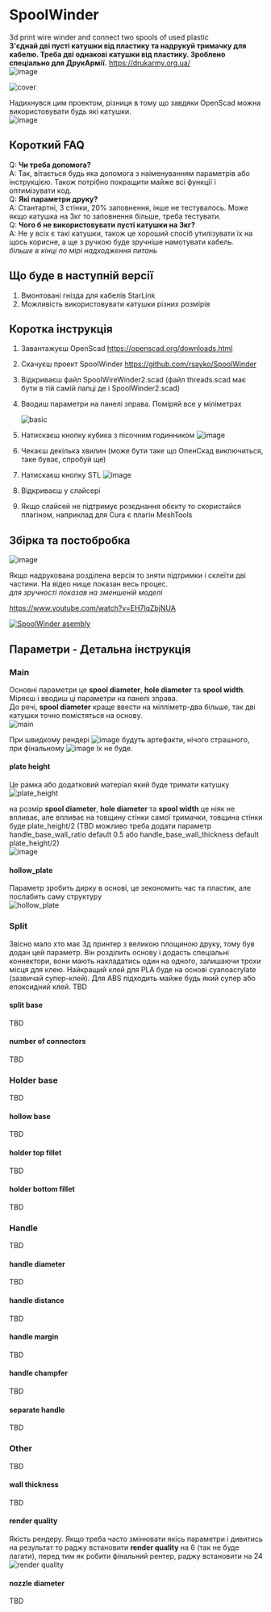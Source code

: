 # SpoolWinder  
3d print wire winder and connect two spools of used plastic   
**З'єднай дві пусті катушки від пластику та надрукуй тримачку для кабелю. Треба дві однакові катушки від пластику. Зроблено спеціально для ДрукАрмії.** https://drukarmy.org.ua/  
![image](https://github.com/rsayko/SpoolWinder/assets/33004022/825e9118-9ffa-4563-9c80-87d6ea52dae9)  

![cover](https://github.com/rsayko/SpoolWinder/assets/33004022/f381b260-6627-48bb-9219-fec0f092bd63)


Надихнувся цим проектом, різниця в тому що завдяки OpenScad можна використовувати будь які катушки.  
![image](https://github.com/rsayko/SpoolWinder/assets/33004022/f3c3b2ca-ada6-4ce1-86a3-4d1e30293ba1)  
## Короткий FAQ

Q: **Чи треба допомога?**  
A: Так, вітається будь яка допомога з наіменуванням параметрів або інструкцією. Також потрібно покращити майже всі функції і оптимізувати код.  
Q: **Які параметри друку?**  
A: Стантартні, 3 стінки, 20% заповнення, інше не тестувалось. Може якщо катушка на 3кг то заповнення більше, треба тестувати.   
Q: **Чого б не використовувати пусті катушки на 3кг?**  
A: Не у всіх є такі катушки, також це хороший спосіб утилізувати їх на щось корисне, а ще з ручкою буде зручніше намотувати кабель.  
*більше в кінці по мірі надходження питань*

## Що буде в наступній версії  
1. Вмонтовані гнізда для кабелів StarLink  
2. Можливість використовувати катушки різних розмірів  

## Коротка інструкція
1. Завантажуєш OpenScad https://openscad.org/downloads.html  
2. Скачуєш проект SpoolWinder https://github.com/rsayko/SpoolWinder  
3. Відкриваєш файл SpoolWireWinder2.scad (файл threads.scad має бути в тій самій папці де і SpoolWinder2.scad)
4. Вводиш параметри на панелі зправа. Поміряй все у міліметрах

   ![basic](https://github.com/rsayko/SpoolWinder/assets/33004022/467836b5-1f86-4d10-9fe8-25d6e68f0451)
6. Натискаєш кнопку кубика з пісочним годинником
   ![image](https://github.com/rsayko/SpoolWinder/assets/33004022/5eea4650-0ed0-4a29-9956-277f74490303)


7. Чекаєш декілька хвилин (може бути таке що ОпенСкад виключиться, таке буває, спробуй ще)
8. Натискаєш кнопку STL
![image](https://github.com/rsayko/SpoolWinder/assets/33004022/b8eb0504-e6ab-4317-9dd3-973eb66b6019)

9. Відкриваєш у слайсері
10. Якщо слайсей не підтримує розєднання обєкту то скористайся плагіном, наприклад для Cura є плагін MeshTools  

## Збірка та постобробка  
![image](https://github.com/rsayko/SpoolWinder/assets/33004022/81b84dfa-db19-46e0-a35a-00c850ee4597)  

Якщо надрукована розділена версія то зняти підтримки і склеїти дві частини. На відео нище показан весь процес.  
_для зручності показав на зменшеній моделі_  

https://www.youtube.com/watch?v=EH7lqZbjNUA

[![SpoolWinder asembly](http://img.youtube.com/vi/EH7lqZbjNUA/0.jpg)](http://www.youtube.com/watch?v=EH7lqZbjNUA)

## Параметри - Детальна інструкція  
### Main
Основні параметри це **spool diameter**, **hole diameter** та **spool width**. Міряєш і вводиш ці параметри на панелі зправа.  
До речі, **spool diameter** краще ввести на мілліметр-два більше, так дві катушки точно помістяться на основу.  
![main](https://github.com/rsayko/SpoolWinder/assets/33004022/8bee8533-e11f-4f4f-a78e-b274435169b9)


При швидкому рендері ![image](https://github.com/rsayko/SpoolWinder/assets/33004022/cc82cee9-20a7-40d7-8ec4-ccdd9d083aff) будуть артефакти, нічого страшного, при фінальному ![image](https://github.com/rsayko/SpoolWinder/assets/33004022/d7eeab8e-e63c-4231-8353-298401666b9b)
 їх не буде.  


#### plate height  
Це рамка або додатковий матеріал який буде тримати катушку  
![plate_height](https://github.com/rsayko/SpoolWinder/assets/33004022/f8c15e56-7763-4c98-9183-7bc893c3e260)  

на розмір **spool diameter**, **hole diameter** та **spool width** це ніяк не впливає, але впливає на товщину стінки самої тримачки, товщина стінки буде plate_height/2 (TBD можливо треба додати параметр handle_base_wall_ratio default 0.5 або handle_base_wall_thickness default plate_height/2)  
![image](https://github.com/rsayko/SpoolWinder/assets/33004022/94bffaad-ce87-4b33-ae3f-89d1b77f8335)

#### hollow_plate  
Параметр зробить дирку в основі, це зекономить час та пластик, але послабить саму структуру  
![hollow_plate](https://github.com/rsayko/SpoolWinder/assets/33004022/7707e0d1-1349-4b1a-afa1-c46d22dd5886)


### Split   
Звісно мало хто має 3д принтер з великою площиною друку, тому був додан цей параметр. Він розділить основу і додасть спеціальні коннектори, вони мають накладатись один на одного, залишаючи трохи місця для клею. Найкращий клей для PLA буде на основі cyanoacrylate (зазвичай супер-клей). Для ABS підходить майже будь який супер або епоксидний клей.
TBD  
#### split base   
TBD  
#### number of connectors  
TBD  
### Holder base  
TBD  
#### hollow base  
TBD  
#### holder top fillet  
TBD  
#### holder bottom fillet  
TBD  
### Handle  
TBD  
#### handle diameter  
TBD  
#### handle distance  
TBD  
#### handle margin  
TBD  
#### handle champfer  
TBD  
#### separate handle  
TBD  
### Other  
TBD  
#### wall thickness  
TBD  
#### render quality  
Якість рендеру. Якщо треба часто змінювати якісь параметри і дивитись на результат то раджу встановити **render quality** на 6 (так не буде лагати), перед тим як робити фiнальний рентер, раджу встановити на 24  
![render quality](https://github.com/rsayko/SpoolWinder/assets/33004022/7829d8d7-6dcb-4f88-81ae-e5b463957a27)

#### nozzle diameter  
TBD  

